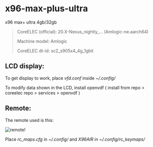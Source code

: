 # x96-max-plus-ultra
x96 max+ ultra 4gb/32gb
>  CoreELEC (official): 20.X-Nexus_nightly_... (Amlogic-ne.aarch64)
> 
>  Machine model: Amlogic
> 
>  CoreELEC dt-id: sc2_s905x4_4g_1gbit


## LCD display:
To get display to work, place _vfd.conf_ inside _~/.config/_

To modify data shown in the LCD, install openvdf ( install from repo > coreelec repo > services > openvdf )

## Remote:
The remote used is this:

![remote!](https://ae01.alicdn.com/kf/S0e5581bc181a4df596a41ffdf02b352fU.jpg_300x300Q70.jpg_.webp)

Place _rc_maps.cfg_ in _~/.config/_ and _X96AIR_ in _~/.config/rc_keymaps/_
